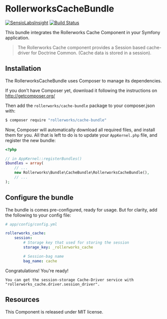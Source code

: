 ﻿RollerworksCacheBundle
======================

[![SensioLabsInsight](https://insight.sensiolabs.com/projects/0ac03221-9d28-45b1-9652-c10299a66ad7/mini.png)](https://insight.sensiolabs.com/projects/0ac03221-9d28-45b1-9652-c10299a66ad7)
[![Build Status](https://secure.travis-ci.org/rollerworks/RollerworksCacheBundle.png?branch=master)](http://travis-ci.org/rollerworks/RollerworksCache)

This bundle integrates the Rollerworks Cache Component in your Symfony application.

> The Rollerworks Cache component provides a Session based cache-driver
> for Doctrine Common. (Cache data is stored in a session).

Installation
------------

The RollerworksCacheBundle uses Composer to manage its dependencies.

If you don't have Composer yet, download it following the instructions on
http://getcomposer.org/

Then add the `rollerworks/cache-bundle` package to your composer.json with:

```bash
$ composer require "rollerworks/cache-bundle"
```

Now, Composer will automatically download all required files, and install them
for you. All that is left to do is to update your ``AppKernel.php`` file, and
register the new bundle:

```php
<?php

// in AppKernel::registerBundles()
$bundles = array(
    // ...
    new Rollerworks\Bundle\CacheBundle\RollerworksCacheBundle(),
    // ...
);
```

Configure the bundle
--------------------

The bundle is comes pre-configured, ready for usage.
But for clarity, add the following to your config file:

``` yaml
# app/config/config.yml

rollerworks_cache:
    session:
        # Storage key that used for storing the session
        storage_key: _rollerworks_cache

        # Session-bag name
        bag_name: cache
```

Congratulations! You're ready!

    You can get the session-storage Cache-Driver service with
    "rollerworks_cache.driver.session_driver".

Resources
---------

This Component is released under MIT license.
